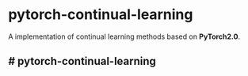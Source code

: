# pytorch-continual-learning

A implementation of continual learning methods based on **PyTorch2.0**.

## # pytorch-continual-learning
